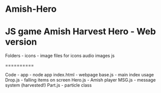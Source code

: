 Amish-Hero
==========

JS game Amish Harvest Hero - Web version
==========

Folders -
icons - image files for icons
audio
images
js

==========

Code -
app - node app
index.html - webpage
  base.js - main index usage
    Drop.js - falling items on screen
    Hero.js - Amish player
    MSG.js - message system (harvested!)
    Part.js - particle class
